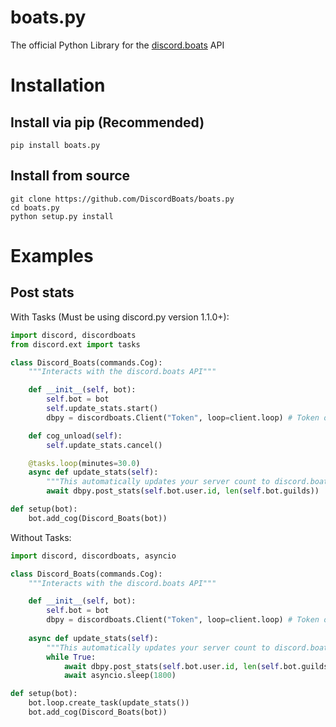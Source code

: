 # boats.py
The official Python Library for the [discord.boats](https://discord.boats) API

# Installation
## Install via pip (Recommended)
```pip install boats.py```
## Install from source
```
git clone https://github.com/DiscordBoats/boats.py
cd boats.py
python setup.py install
```

# Examples
## Post stats
With Tasks (Must be using discord.py version 1.1.0+):
```python
import discord, discordboats
from discord.ext import tasks

class Discord_Boats(commands.Cog):
    """Interacts with the discord.boats API"""

    def __init__(self, bot):
        self.bot = bot
        self.update_stats.start()
        dbpy = discordboats.Client("Token", loop=client.loop) # Token obtained from discord.boats

    def cog_unload(self):
        self.update_stats.cancel()

    @tasks.loop(minutes=30.0)
    async def update_stats(self):
        """This automatically updates your server count to discord.boats every 30 minutes."""
        await dbpy.post_stats(self.bot.user.id, len(self.bot.guilds))

def setup(bot):
    bot.add_cog(Discord_Boats(bot))
```
Without Tasks:
```python
import discord, discordboats, asyncio

class Discord_Boats(commands.Cog):
    """Interacts with the discord.boats API"""

    def __init__(self, bot):
        self.bot = bot
        dbpy = discordboats.Client("Token", loop=client.loop) # Token obtained from discord.boats
        
    async def update_stats(self):
        """This automatically updates your server count to discord.boats every 30 minutes."""
        while True:
            await dbpy.post_stats(self.bot.user.id, len(self.bot.guilds))
            await asyncio.sleep(1800)

def setup(bot):
    bot.loop.create_task(update_stats())
    bot.add_cog(Discord_Boats(bot))
```

